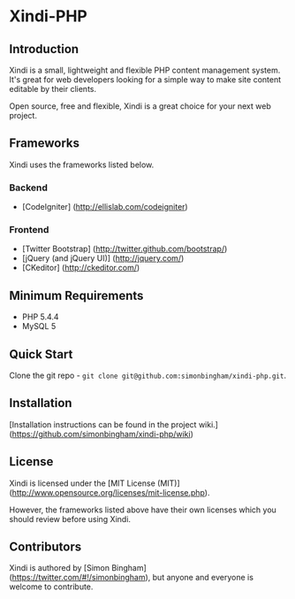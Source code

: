 # Xindi-PHP

## Introduction

Xindi is a small, lightweight and flexible PHP content management system. It's great for web developers looking for a simple way to make site content editable by their clients.

Open source, free and flexible, Xindi is a great choice for your next web project.

## Frameworks

Xindi uses the frameworks listed below.

### Backend

* [CodeIgniter] (http://ellislab.com/codeigniter)

### Frontend

* [Twitter Bootstrap] (http://twitter.github.com/bootstrap/)
* [jQuery (and jQuery UI)] (http://jquery.com/)
* [CKeditor] (http://ckeditor.com/)

## Minimum Requirements

* PHP 5.4.4
* MySQL 5

## Quick Start

Clone the git repo - `git clone git@github.com:simonbingham/xindi-php.git`.

## Installation

[Installation instructions can be found in the project wiki.] (https://github.com/simonbingham/xindi-php/wiki)

## License

Xindi is licensed under the [MIT License (MIT)] (http://www.opensource.org/licenses/mit-license.php). 

However, the frameworks listed above have their own licenses which you should review before using Xindi.

## Contributors

Xindi is authored by [Simon Bingham] (https://twitter.com/#!/simonbingham), but anyone and everyone is welcome to contribute.